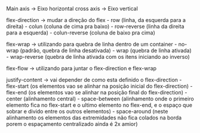 Main axis -> Eixo horizontal
cross axis -> Eixo vertical

flex-direction -> mudar a direção do flex
    - row (linha, da esquerda para a direita) 
    - colun (coluna de cima pra baixo)
    - row-reverse (linha da direita para a esquerda)
    - colun-reverse (coluna de baixo pra cima)

flex-wrap -> utilizando para quebra de linha dentro de um container
    - no-wrap (padrão, quebra de linha desativada)
    - wrap (quebra de linha ativada)
    - wrap-reverse (quebra de linha ativada com os itens iniciando ao inverso)

flex-flow -> utilizando para juntar o flex-direction e flex-wrap

justify-content -> vai depender de como esta definido o flex-direction
    - flex-start (os elementos vao se alinhar na posição inicial do flex-direction)
    - flex-end (os elementos vao se alinhar na posição final do flex-direction)
    - center (alinhamento central)
    - space-between (alinhamento onde o primeiro elemento fica no flex-start e o ultimo elemento no flex-end, e o espaço que sobrar e divido entre os outros elementos)
    - space-around (neste alinhamento os elementos das extremidades não fica colados na borda porem o espaçamento centralizado ainda é 2x amior) 
